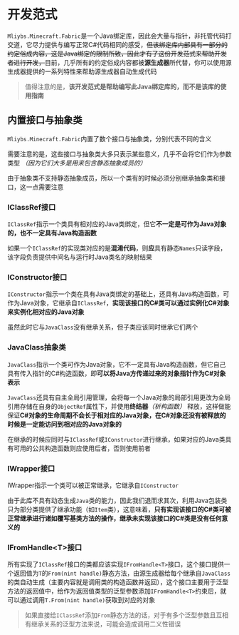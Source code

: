 # 开发范式

`Mliybs.Minecraft.Fabric`是一个Java绑定库，因此会大量与指针，非托管代码打交道，它尽力提供与编写正常C#代码相同的感受，<del>但该绑定库内部具有一部分的约定俗成内容，这是Java绑定的限制所致，因此才有了这份开发范式来帮助开发者进行开发，</del>目前，几乎所有的约定俗成内容都被**源生成器**所代替，你可以使用源生成器提供的一系列特性来帮助源生成器自动生成代码

> 值得注意的是，**该开发范式是帮助编写此Java绑定库的，而不是该库的使用指南**

## 内置接口与抽象类

`Mliybs.Minecraft.Fabric`内置了数个接口与抽象类，分别代表不同的含义

需要注意的是，这些接口与抽象类大多只表示某些意义，几乎不会将它们作为参数类型 _（因为它们大多是用来包含静态抽象成员的）_

由于抽象类不支持静态抽象成员，所以一个类有的时候必须分别继承抽象类和接口，这一点需要注意

### IClassRef接口

`IClassRef`指示一个类具有相对应的Java类绑定，但它**不一定是可作为Java对象的，也不一定具有Java构造函数**

如果一个`IClassRef`的实现类对应的是**混淆代码**，则**应**具有静态`Names`只读字段，该字段负责提供中间名与运行时Java类名的映射结果

### IConstructor接口

`IConstructor`指示一个类在具有Java类绑定的基础上，还具有Java构造函数，可作为Java对象，它继承自`IClassRef`，**实现该接口的C#类可以通过实例化C#对象来实例化相对应的Java对象**

虽然此时它与`JavaClass`没有继承关系，但子类应该同时继承它们两个

### JavaClass抽象类

`JavaClass`指示一个类可作为Java对象，它不一定具有Java构造函数，但它自己具有传入指针的C#构造函数，即**可以将Java方传递过来的对象指针作为C#对象表示**

`JavaClass`还具有自主全局引用管理，会将每一个Java对象的局部引用更改为全局引用存储在自身的`ObjectRef`属性下，并使用**终结器**_（析构函数）_ 释放，这样做能保证**C#对象的生命周期不会长于相对应的Java对象，在C#对象还没有被释放的时候是一定能访问到相对应的Java对象的**

在继承的时候应同时与`IClassRef`或`IConstructor`进行继承，如果对应的Java类具有可用的公共构造函数则应使用后者，否则使用前者

### IWrapper接口

IWrapper指示一个类可以被正常继承，它继承自`IConstructor`

由于此库不具有动态生成`Java`类的能力，因此我们退而求其次，利用Java包装类只为部分类提供了继承功能（如`Item`类），这意味着，**只有实现该接口的C#类可被正常继承进行诸如覆写基类方法的操作，继承未实现该接口的C#类是没有任何意义的**

### IFromHandle&lt;T&gt;接口

所有实现了`IClassRef`接口的类都应该实现`IFromHandle<T>`接口，这个接口提供一个返回值为`T`的`From(nint handle)`静态方法，由源生成器给每个继承自`JavaClass`的类自动生成（主要内容就是调用类的构造函数并返回），这个接口主要用于泛型方法的返回值中，给作为返回值类型的泛型参数添加`IFromHandle<T>`约束后，就可以通过调用`T.From(nint handle)`获取到对应的对象

> 如果直接给`IClassRef`添加`From`静态方法的话，对于有多个泛型参数且互相有继承关系的泛型方法来说，可能会造成调用二义性错误
